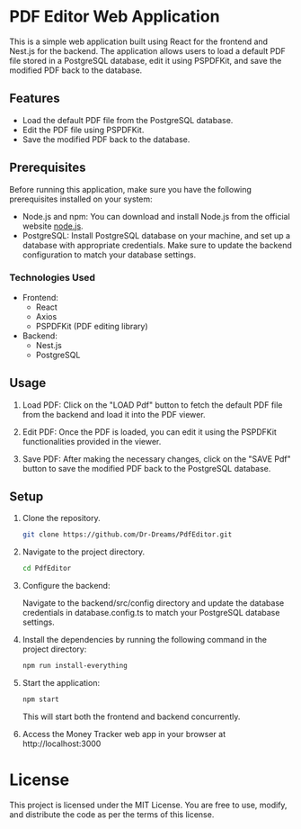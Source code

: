 # PDF Editor Web Application

This is a simple web application built using React for the frontend and Nest.js for the backend. The application allows users to load a default PDF file stored in a PostgreSQL database, edit it using PSPDFKit, and save the modified PDF back to the database.

## Features

- Load the default PDF file from the PostgreSQL database.
- Edit the PDF file using PSPDFKit.
- Save the modified PDF back to the database.

## Prerequisites

Before running this application, make sure you have the following prerequisites installed on your system:

- Node.js and npm: You can download and install Node.js from the official website [node.js](https://nodejs.org).
- PostgreSQL: Install PostgreSQL database on your machine, and set up a database with appropriate credentials. Make sure to update the backend configuration to match your database settings.

### Technologies Used

- Frontend:
  - React
  - Axios
  - PSPDFKit (PDF editing library)
- Backend:
  - Nest.js
  - PostgreSQL

## Usage

1. Load PDF: Click on the "LOAD Pdf" button to fetch the default PDF file from the backend and load it into the PDF viewer.

2. Edit PDF: Once the PDF is loaded, you can edit it using the PSPDFKit functionalities provided in the viewer.

3. Save PDF: After making the necessary changes, click on the "SAVE Pdf" button to save the modified PDF back to the PostgreSQL database.

## Setup

1. Clone the repository.
   ```bash
   git clone https://github.com/Dr-Dreams/PdfEditor.git
   ```
2. Navigate to the project directory.
   ```bash
   cd PdfEditor
   ```
3. Configure the backend:

   Navigate to the backend/src/config directory and update the database credentials in database.config.ts to match your PostgreSQL database settings.

4. Install the dependencies by running the following command in the project directory:
   ```bash
   npm run install-everything
   ```
5. Start the application:
   ```bash
   npm start
   ```
   This will start both the frontend and backend concurrently.
6. Access the Money Tracker web app in your browser at http://localhost:3000

# License

This project is licensed under the MIT License. You are free to use, modify, and distribute the code as per the terms of this license.

